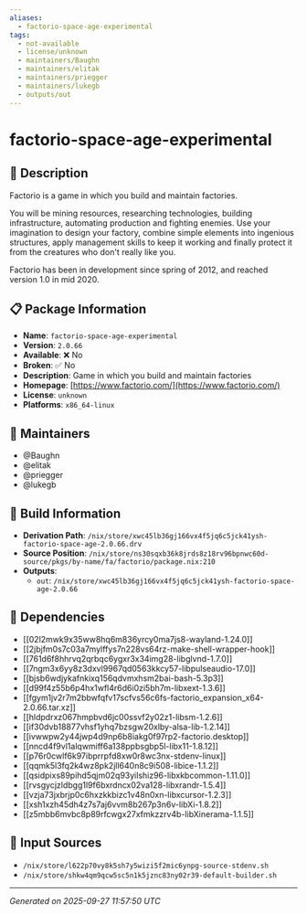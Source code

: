 ```yaml
---
aliases:
  - factorio-space-age-experimental
tags:
  - not-available
  - license/unknown
  - maintainers/Baughn
  - maintainers/elitak
  - maintainers/priegger
  - maintainers/lukegb
  - outputs/out
---
```


# factorio-space-age-experimental

## 📝 Description

Factorio is a game in which you build and maintain factories.

You will be mining resources, researching technologies, building
infrastructure, automating production and fighting enemies. Use your
imagination to design your factory, combine simple elements into
ingenious structures, apply management skills to keep it working and
finally protect it from the creatures who don't really like you.

Factorio has been in development since spring of 2012, and reached
version 1.0 in mid 2020.


## 📋 Package Information

- **Name**: `factorio-space-age-experimental`
- **Version**: `2.0.66`
- **Available**: ❌ No
- **Broken**: ✅ No
- **Description**: Game in which you build and maintain factories
- **Homepage**: [https://www.factorio.com/](https://www.factorio.com/)
- **License**: `unknown`
- **Platforms**: `x86_64-linux`
## 👥 Maintainers

- @Baughn
- @elitak
- @priegger
- @lukegb


## 🔧 Build Information

- **Derivation Path**: `/nix/store/xwc45lb36gj166vx4f5jq6c5jck41ysh-factorio-space-age-2.0.66.drv`
- **Source Position**: `/nix/store/ns30sqxb36k8jrds8z18rv96bpnwc60d-source/pkgs/by-name/fa/factorio/package.nix:210`
- **Outputs**:
  - `out`:  `/nix/store/xwc45lb36gj166vx4f5jq6c5jck41ysh-factorio-space-age-2.0.66`

## 🔗 Dependencies

- [[02l2mwk9x35ww8hq6m836yrcy0ma7js8-wayland-1.24.0]]
- [[2jbjfm0s7c03a7mylffys7n228vs64rz-make-shell-wrapper-hook]]
- [[761d6f8hhrvq2qrbqc6ygxr3x34img28-libglvnd-1.7.0]]
- [[7ngm3x6yy8z3dxvl9967qd0563kkcy57-libpulseaudio-17.0]]
- [[bjsb6wdjykafnkixq156qdvmxhsm2bai-bash-5.3p3]]
- [[d99f4z55b6p4hx1wfl4r6d6i0zi5bh7m-libxext-1.3.6]]
- [[fgym1jv2r7m2bbwfqfv17scfvs56c6fs-factorio_expansion_x64-2.0.66.tar.xz]]
- [[hldpdrxz067hmpbvd6jc00ssvf2y02z1-libsm-1.2.6]]
- [[if30dvb18877vhsf1yhq7bzsgw20xlby-alsa-lib-1.2.14]]
- [[ivwwpw2y44jwp4d9np6b8iakg0f97rp2-factorio.desktop]]
- [[nncd4f9vl1alqwmiff6a138ppbsgbp5l-libx11-1.8.12]]
- [[p76r0cwlf6k97ibprrpfd8xw0r8wc3nx-stdenv-linux]]
- [[qqmk5l3fq2k4wz8pk2jll640n8c9i508-libice-1.1.2]]
- [[qsidpixs89pihd5qjm02q93yilshiz96-libxkbcommon-1.11.0]]
- [[rvsgycjzldbgg1l9f6bxrdncx02va128-libxrandr-1.5.4]]
- [[vzja73jxbrjp0c6hxzkkbizc1v48n0xn-libxcursor-1.2.3]]
- [[xsh1xzh45dh4z7s7aj6vvm8b267p3n6v-libXi-1.8.2]]
- [[z5mbb6mvbc8p89rfcwgx27xfmkzzrv4b-libXinerama-1.1.5]]

## 📁 Input Sources

- `/nix/store/l622p70vy8k5sh7y5wizi5f2mic6ynpg-source-stdenv.sh`
- `/nix/store/shkw4qm9qcw5sc5n1k5jznc83ny02r39-default-builder.sh`

---
*Generated on 2025-09-27 11:57:50 UTC*
